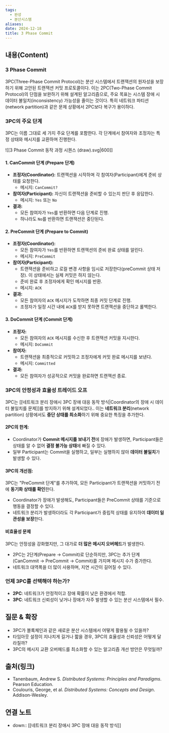 ```yaml
---
tags:
  - 완성
  - 분산시스템
aliases: 
date: 2024-12-18
title: 3 Phase Commit
---
```


## 내용(Content)

### 3 Phase Commit

3PC(Three-Phase Commit Protocol)는 분산 시스템에서 트랜잭션의 원자성을 보장하기 위해 고안된 트랜잭션 커밋 프로토콜이다. 이는 2PC(Two-Phase Commit Protocol)의 단점을 보완하기 위해 설계된 알고리즘으로, 주요 목표는 시스템 장애 시 데이터 불일치(inconsistency) 가능성을 줄이는 것이다. 특히 네트워크 파티션(network partition)과 같은 문제 상황에서 2PC보다 복구가 용이하다.

### 3PC의 주요 단계

3PC는 이름 그대로 세 가지 주요 단계를 포함한다. 각 단계에서 참여자와 조정자는 특정 상태와 메시지를 교환하며 진행한다.

![[3 Phase Commit 동작 과정 시퀀스 (draw).svg|600]]
#### 1. CanCommit 단계 (Prepare 단계)

- **조정자(Coordinator):** 트랜잭션을 시작하며 각 참여자(Participant)에게 준비 상태를 요청한다.
    - 메시지: `CanCommit?`
- **참여자(Participant):** 자신이 트랜잭션을 준비할 수 있는지 판단 후 응답한다.
    - 메시지: `Yes` 또는 `No`
- **결과:**
    - 모든 참여자가 `Yes`를 반환하면 다음 단계로 진행.
    - 하나라도 `No`를 반환하면 트랜잭션은 중단된다.

#### 2. PreCommit 단계 (Prepare to Commit)

- **조정자(Coordinator):**
    - 모든 참여자가 `Yes`를 반환하면 트랜잭션의 준비 완료 상태를 알린다.
    - 메시지: `PreCommit`
- **참여자(Participant):**
    - 트랜잭션을 준비하고 로컬 변경 사항을 임시로 저장한다(preCommit 상태 저장). 이 상태에서는 실제 커밋은 하지 않는다.
    - 준비 완료 후 조정자에게 확인 메시지를 반환.
    - 메시지: `ACK`
- **결과:**
    - 모든 참여자의 `ACK` 메시지가 도착하면 최종 커밋 단계로 진행.
    - 조정자가 일정 시간 내에 `ACK`를 받지 못하면 트랜잭션을 중단하고 롤백한다.

#### 3. DoCommit 단계 (Commit 단계)

- **조정자:**
    - 모든 참여자의 `ACK` 메시지를 수신한 후 트랜잭션 커밋을 지시한다.
    - 메시지: `DoCommit`
- **참여자:**
    - 트랜잭션을 최종적으로 커밋하고 조정자에게 커밋 완료 메시지를 보낸다.
    - 메시지: `Committed`
- **결과:**
    - 모든 참여자가 성공적으로 커밋을 완료하면 트랜잭션 종료.

### 3PC의 안정성과 효율성 트레이드 오프

3PC는 [[네트워크 분리 장애시 3PC 장애 대응 동작 방식|Coordinator의 장애 시 데이터 불일치를 문제]]를 방지하기 위해 설계되었다.. 이는 **네트워크 분리**(network partition) 상황에서도 **중단 상태를 최소화**하기 위해 중요한 특징을 추가한다.

#### 2PC의 한계:

- Coordinator가 **Commit 메시지를 보내기 전**에 장애가 발생하면, Participant들은 상태를 알 수 없어 **결정 불가능 상태**에 빠질 수 있다.
- 일부 Participant는 Commit을 실행하고, 일부는 실행하지 않아 **데이터 불일치**가 발생할 수 있다.

#### 3PC의 개선점:

3PC는 "PreCommit 단계"를 추가하여, 모든 Participant가 트랜잭션을 커밋하기 전에 **동기화 상태를 확인**한다.

- Coordinator가 장애가 발생해도, Participant들은 PreCommit 상태를 기준으로 행동을 결정할 수 있다.
- 네트워크 분리가 발생하더라도 각 Participant가 중립적 상태를 유지하여 **데이터 일관성을 보장**한다. 

####  비효율성 문제

3PC는 안정성을 강화했지만, 그 대가로 **더 많은 메시지 오버헤드**가 발생한다.

- 2PC는 2단계(Prepare → Commit)로 단순하지만, 3PC는 추가 단계(CanCommit → PreCommit → Commit)를 가지며 메시지 수가 증가한다.
- 네트워크 대역폭을 더 많이 사용하며, 지연 시간이 길어질 수 있다.

### 언제 3PC를 선택해야 하는가?

- **2PC**: 네트워크가 안정적이고 장애 확률이 낮은 환경에서 적합.
- **3PC**: 네트워크 신뢰성이 낮거나 장애가 자주 발생할 수 있는 분산 시스템에서 필수.

## 질문 & 확장

- 3PC가 블록체인과 같은 새로운 분산 시스템에서 어떻게 활용될 수 있을까?
- 타임아웃 설정이 지나치게 길거나 짧을 경우, 3PC의 효율성과 신뢰성은 어떻게 달라질까?
- 3PC의 메시지 교환 오버헤드를 최소화할 수 있는 알고리즘 개선 방안은 무엇일까?

## 출처(링크)

- Tanenbaum, Andrew S. _Distributed Systems: Principles and Paradigms_. Pearson Education.
- Coulouris, George, et al. _Distributed Systems: Concepts and Design_. Addison-Wesley.


## 연결 노트

- down:: [[네트워크 분리 장애시 3PC 장애 대응 동작 방식]]








